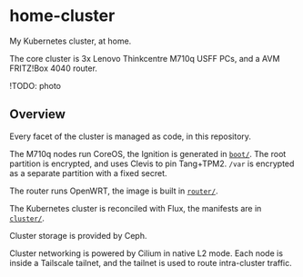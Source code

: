 # home-cluster

My Kubernetes cluster, at home.

The core cluster is 3x Lenovo Thinkcentre M710q USFF PCs, and a AVM FRITZ!Box 4040 router.

!TODO: photo

## Overview

Every facet of the cluster is managed as code, in this repository.

The M710q nodes run CoreOS, the Ignition is generated in [`boot/`](./boot/README.md). The root partition is encrypted, and uses Clevis to pin Tang+TPM2. `/var` is encrypted as a separate partition with a fixed secret.

The router runs OpenWRT, the image is built in [`router/`](./router/README.md).

The Kubernetes cluster is reconciled with Flux, the manifests are in [`cluster/`](./cluster/README.md).

Cluster storage is provided by Ceph.

Cluster networking is powered by Cilium in native L2 mode. Each node is inside a Tailscale tailnet, and the tailnet is used to route intra-cluster traffic.
